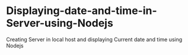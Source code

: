 # Displaying-date-and-time-in-Server-using-Nodejs
Creating Server in local host and displaying Current date and time using Nodejs

